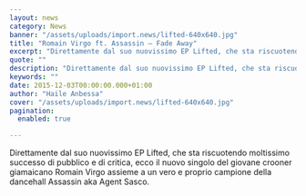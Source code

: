 ```yaml
---
layout: news
category: News
banner: "/assets/uploads/import.news/lifted-640x640.jpg"
title: "Romain Virgo ft. Assassin – Fade Away"
excerpt: "Direttamente dal suo nuovissimo EP Lifted, che sta riscuotendo moltissimo successo di pubblico e di critica, ecco il nuovo singolo del giovane crooner giamaicano Romain Virgo assieme a un vero e proprio campione della dancehall Assassin aka Agent Sasco"
quote: ""
description: "Direttamente dal suo nuovissimo EP Lifted, che sta riscuotendo moltissimo successo di pubblico e di critica, ecco il nuovo singolo del giovane crooner giamaicano Romain Virgo assieme a un vero e proprio campione della dancehall Assassin aka Agent Sasco"
keywords: ""
date: 2015-12-03T00:00:00.000+01:00
author: "Haile Anbessa"
cover: "/assets/uploads/import.news/lifted-640x640.jpg"
pagination:
  enabled: true

---
```


[](https://hotmc.com/wp-content/uploads/2015/12/lifted.jpg)

Direttamente dal suo nuovissimo EP Lifted, che sta riscuotendo moltissimo successo di pubblico e di critica, ecco il nuovo singolo del giovane crooner giamaicano Romain Virgo assieme a un vero e proprio campione della dancehall Assassin aka Agent Sasco.
